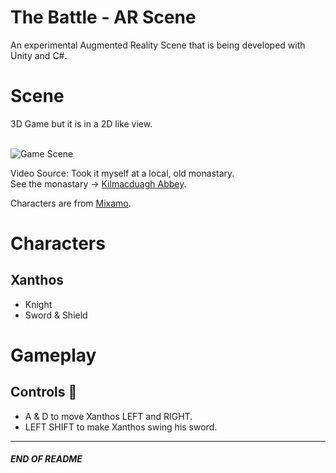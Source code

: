 # The Battle - AR Scene
An experimental Augmented Reality Scene that is being developed with Unity and C#.

# Scene
3D Game but it is in a 2D like view.<br><br>

![Game Scene](https://github.com/johnshields/TheBattle-AR-Scene/blob/main/preview/scene_v1.gif)
                                                                                                          
Video Source: Took it myself at a local, old monastary. <br>
See the monastary -> [Kilmacduagh Abbey](http://monastic.ie/history/kilmacduagh/).

Characters are from [Mixamo](https://www.mixamo.com/#/).

# Characters
## Xanthos
- Knight
- Sword & Shield

# Gameplay
## Controls :running:
* A & D to move Xanthos LEFT and RIGHT.
* LEFT SHIFT to make Xanthos swing his sword.

***
##### END OF README
